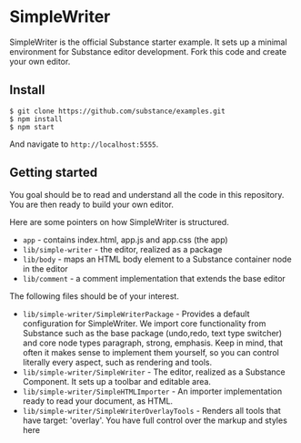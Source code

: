 # SimpleWriter

SimpleWriter is the official Substance starter example. It sets up a minimal environment for Substance editor development. Fork this code and create your own editor.

## Install

```
$ git clone https://github.com/substance/examples.git
$ npm install
$ npm start
```

And navigate to `http://localhost:5555`.

## Getting started

You goal should be to read and understand all the code in this repository. You are then ready to build your own editor.

Here are some pointers on how SimpleWriter is structured.

- `app` - contains index.html, app.js and app.css (the app)
- `lib/simple-writer` - the editor, realized as a package
- `lib/body` - maps an HTML body element to a Substance container node in the editor
- `lib/comment` - a comment implementation that extends the base editor

The following files should be of your interest.

- `lib/simple-writer/SimpleWriterPackage` - Provides a default configuration for SimpleWriter. We import core functionality from Substance such as the base package (undo,redo, text type switcher) and core node types paragraph, strong, emphasis. Keep in mind, that often it makes sense to implement them yourself, so you can control literally every aspect, such as rendering and tools.
- `lib/simple-writer/SimpleWriter` - The editor, realized as a Substance Component. It sets up a toolbar and editable area.
- `lib/simple-writer/SimpleHTMLImporter` - An importer implementation ready to read your document, as HTML.
- `lib/simple-writer/SimpleWriterOverlayTools` - Renders all tools that have target: 'overlay'. You have full control over the markup and styles here